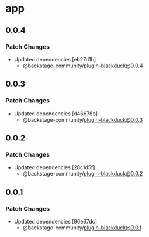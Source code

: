 # app

## 0.0.4

### Patch Changes

- Updated dependencies [eb27d1b]
  - @backstage-community/plugin-blackduck@0.0.4

## 0.0.3

### Patch Changes

- Updated dependencies [d46678b]
  - @backstage-community/plugin-blackduck@0.0.3

## 0.0.2

### Patch Changes

- Updated dependencies [28c1d5f]
  - @backstage-community/plugin-blackduck@0.0.2

## 0.0.1

### Patch Changes

- Updated dependencies [96e67dc]
  - @backstage-community/plugin-blackduck@0.0.1
